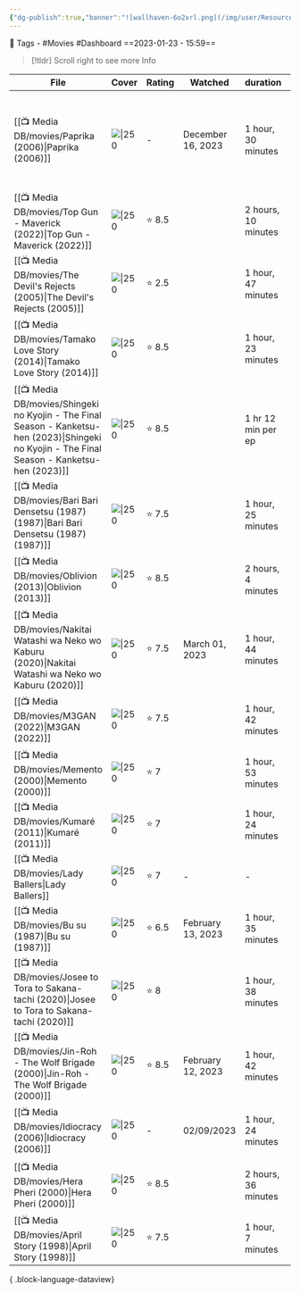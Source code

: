 ```yaml
---
{"dg-publish":true,"banner":"![wallhaven-6o2xrl.png](/img/user/Resources/%F0%9F%93%81%20Files/%F0%9F%93%B8Images/wallhaven-6o2xrl.png)","banner_y":0.513,"cssclasses":["cards"],"number":100,"image":"https://i.pinimg.com/564x/0f/21/7d/0f217d0189f841ae794500966ab1845a.jpg","permalink":"/media-db/movies-2023/","dgPassFrontmatter":true,"noteIcon":"3","created":"2023-11-14T21:08:39.659+05:30","updated":"2023-12-18T18:27:54.268+05:30"}
---
```


🧶 Tags - #Movies    #Dashboard 
==2023-01-23 - 15:59==

> [!tldr] Scroll right to see more Info

| File                                                                                                                                               | Cover                                                                                                                                        | Rating | Watched           | duration            | genres                                                                                                            |
| -------------------------------------------------------------------------------------------------------------------------------------------------- | -------------------------------------------------------------------------------------------------------------------------------------------- | ------ | ----------------- | ------------------- | ----------------------------------------------------------------------------------------------------------------- |
| [[📺 Media DB/movies/Paprika (2006)\|Paprika (2006)]]                                                                                           | ![\|250](https://cdn.myanimelist.net/images/anime/1929/93629.jpg)                                                                            | \-     | December 16, 2023 | 1 hour, 30 minutes  | <ul><li>Avant Garde</li><li>Award Winning</li><li>Fantasy</li><li>Horror</li><li>Mystery</li><li>Sci-Fi</li></ul> |
| [[📺 Media DB/movies/Top Gun - Maverick (2022)\|Top Gun - Maverick (2022)]]                                                                     | ![\|250](https://m.media-amazon.com/images/M/MV5BZWYzOGEwNTgtNWU3NS00ZTQ0LWJkODUtMmVhMjIwMjA1ZmQwXkEyXkFqcGdeQXVyMjkwOTAyMDU@._V1_SX300.jpg) | ⭐ 8.5  |                   | 2 hours, 10 minutes | <ul><li>Action</li><li>Drama</li></ul>                                                                            |
| [[📺 Media DB/movies/The Devil's Rejects (2005)\|The Devil's Rejects (2005)]]                                                                   | ![\|250](https://m.media-amazon.com/images/M/MV5BZGU4NWMxZTQtNjYwYy00Mjg1LTg4YjQtYTk5M2ZhNTFiMzAxXkEyXkFqcGdeQXVyMTQxNzMzNDI@._V1_SX300.jpg) | ⭐ 2.5  |                   | 1 hour, 47 minutes  | <ul><li>Crime</li><li>Horror</li><li>Western</li></ul>                                                            |
| [[📺 Media DB/movies/Tamako Love Story (2014)\|Tamako Love Story (2014)]]                                                                       | ![\|250](https://cdn.myanimelist.net/images/anime/1417/91333.jpg)                                                                            | ⭐ 8.5  |                   | 1 hour, 23 minutes  | <ul><li>Award Winning</li><li>Romance</li><li>Slice of Life</li></ul>                                             |
| [[📺 Media DB/movies/Shingeki no Kyojin - The Final Season - Kanketsu-hen (2023)\|Shingeki no Kyojin - The Final Season - Kanketsu-hen (2023)]] | ![\|250](https://cdn.myanimelist.net/images/anime/1279/131078.jpg)                                                                           | ⭐ 8.5  |                   | 1 hr 12 min per ep  | <ul><li>Action</li><li>Drama</li><li>Suspense</li></ul>                                                           |
| [[📺 Media DB/movies/Bari Bari Densetsu (1987) (1987)\|Bari Bari Densetsu (1987) (1987)]]                                                       | ![\|250](https://cdn.myanimelist.net/images/anime/4/35769.jpg)                                                                               | ⭐ 7.5  |                   | 1 hour, 25 minutes  | <ul><li>Action</li><li>Drama</li></ul>                                                                            |
| [[📺 Media DB/movies/Oblivion (2013)\|Oblivion (2013)]]                                                                                         | ![\|250](https://m.media-amazon.com/images/M/MV5BMTQwMDY0MTA4MF5BMl5BanBnXkFtZTcwNzI3MDgxOQ@@._V1_SX300.jpg)                                 | ⭐ 8.5  |                   | 2 hours, 4 minutes  | <ul><li>Action</li><li>Adventure</li><li>Sci-Fi</li></ul>                                                         |
| [[📺 Media DB/movies/Nakitai Watashi wa Neko wo Kaburu (2020)\|Nakitai Watashi wa Neko wo Kaburu (2020)]]                                       | ![\|250](https://cdn.myanimelist.net/images/anime/1045/106389.jpg)                                                                           | ⭐ 7.5  | March 01, 2023    | 1 hour, 44 minutes  | <ul><li>Award Winning</li><li>Drama</li><li>Romance</li><li>Supernatural</li></ul>                                |
| [[📺 Media DB/movies/M3GAN (2022)\|M3GAN (2022)]]                                                                                               | ![\|250](https://m.media-amazon.com/images/M/MV5BMDk4MTdhYzEtODk3OS00ZDBjLWFhNTQtMDI2ODdjNzQzZTA3XkEyXkFqcGdeQXVyMjMxOTE0ODA@._V1_SX300.jpg) | ⭐ 7.5  |                   | 1 hour, 42 minutes  | <ul><li>Horror</li><li>Sci-Fi</li><li>Thriller</li></ul>                                                          |
| [[📺 Media DB/movies/Memento (2000)\|Memento (2000)]]                                                                                           | ![\|250](https://m.media-amazon.com/images/M/MV5BZTcyNjk1MjgtOWI3Mi00YzQwLWI5MTktMzY4ZmI2NDAyNzYzXkEyXkFqcGdeQXVyNjU0OTQ0OTY@._V1_SX300.jpg) | ⭐ 7    |                   | 1 hour, 53 minutes  | <ul><li>Mystery</li><li>Thriller</li></ul>                                                                        |
| [[📺 Media DB/movies/Kumaré (2011)\|Kumaré (2011)]]                                                                                             | ![\|250](https://m.media-amazon.com/images/M/MV5BMTg2NDcxNTg5OF5BMl5BanBnXkFtZTcwOTUxNjA4Nw@@._V1_SX300.jpg)                                 | ⭐ 7    |                   | 1 hour, 24 minutes  | <ul><li>Documentary</li></ul>                                                                                     |
| [[📺 Media DB/movies/Lady Ballers\|Lady Ballers]]                                                                                               | ![\|250](https://upload.wikimedia.org/wikipedia/en/b/bf/Lady_Ballers_Poster.jpg)                                                             | ⭐ 7    | \-                | \-                  | \-                                                                                                                |
| [[📺 Media DB/movies/Bu su (1987)\|Bu su (1987)]]                                                                                               | ![\|250](https://m.media-amazon.com/images/M/MV5BNGIyODI0MzktODc0OS00YjM0LTg1MDItNmZkYWRmNWY2MjdkXkEyXkFqcGdeQXVyNjc3MjQzNTI@._V1_SX300.jpg) | ⭐ 6.5  | February 13, 2023 | 1 hour, 35 minutes  | <ul><li>Drama</li></ul>                                                                                           |
| [[📺 Media DB/movies/Josee to Tora to Sakana-tachi (2020)\|Josee to Tora to Sakana-tachi (2020)]]                                               | ![\|250](https://cdn.myanimelist.net/images/anime/1714/108892.jpg)                                                                           | ⭐ 8    |                   | 1 hour, 38 minutes  | <ul><li>Drama</li><li>Romance</li></ul>                                                                           |
| [[📺 Media DB/movies/Jin-Roh - The Wolf Brigade (2000)\|Jin-Roh - The Wolf Brigade (2000)]]                                                     | ![\|250](https://cdn.myanimelist.net/images/anime/1323/103343.jpg)                                                                           | ⭐ 8.5  | February 12, 2023 | 1 hour, 42 minutes  | <ul><li>Award Winning</li><li>Drama</li><li>Romance</li></ul>                                                     |
| [[📺 Media DB/movies/Idiocracy (2006)\|Idiocracy (2006)]]                                                                                       | ![\|250](https://m.media-amazon.com/images/M/MV5BMWQ4MzI2ZDQtYjk3MS00ODdjLTkwN2QtOTBjYzIwM2RmNzgyXkEyXkFqcGdeQXVyMTQxNzMzNDI@._V1_SX300.jpg) | \-     | 02/09/2023        | 1 hour, 24 minutes  | <ul><li>Adventure</li><li>Comedy</li><li>Sci-Fi</li></ul>                                                         |
| [[📺 Media DB/movies/Hera Pheri (2000)\|Hera Pheri (2000)]]                                                                                     | ![\|250](https://m.media-amazon.com/images/M/MV5BNDExMTBlZTYtZWMzYi00NmEwLWEzZGYtOTA1MDhmNTc0ODZkXkEyXkFqcGdeQXVyODE5NzE3OTE@._V1_SX300.jpg) | ⭐ 8.5  |                   | 2 hours, 36 minutes | <ul><li>Action</li><li>Comedy</li><li>Crime</li></ul>                                                             |
| [[📺 Media DB/movies/April Story (1998)\|April Story (1998)]]                                                                                   | ![\|250](https://m.media-amazon.com/images/M/MV5BNWZiYzU4ZmYtZmZmOC00NDI0LTg0ZjAtNDIxNGE3ZGI5ODQxXkEyXkFqcGdeQXVyNDQxNjcxNQ@@._V1_SX300.jpg) | ⭐ 7.5  |                   | 1 hour, 7 minutes   | <ul><li>Drama</li><li>Romance</li></ul>                                                                           |

{ .block-language-dataview}